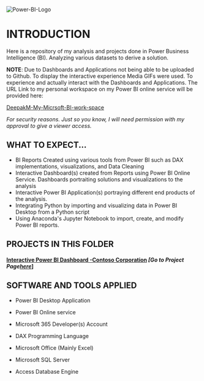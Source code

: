   ![Power-BI-Logo](https://images.squarespace-cdn.com/content/v1/5d28ebb6fbc5cd000177d261/1615472077362-HP3YQY01JM8KITIJR51Z/Power-BI-Logo.png?format=1500w)

# INTRODUCTION

Here is a repository of my analysis and projects done in Power Business Intelligence (BI). Analyzing various datasets to derive a solution. 

**NOTE**: 
Due to Dashboards and Applications not being able to be uploaded to Github. To display the interactive experience Media GIFs were used.
To experience and actually interact with the Dashboards and Applications. The URL Link to my personal workspace on my Power BI online service will be provided here:

[DeepakM-My-Micrsoft-BI-work-space](https://app.powerbi.com/groups/me/list?ctid=da17df9a-8c49-40fc-a1da-012aca883f37&experience=power-bi&clientSideAuth=0)

*For security reasons. Just so you know, I will need permission with my approval to give a viewer access.*


## WHAT TO EXPECT...

- BI Reports Created using various tools from Power BI such as DAX implementations, visualizations, and Data Cleaning
- Interactive Dashboard(s) created from Reports using Power BI Online Service. Dashboards portraiting solutions and visualizations to the analysis
- Interactive Power BI Application(s) portraying different end products of the analysis.
- Integrating Python by importing and visualizing data in Power BI Desktop from a Python script
- Using Anaconda's Jupyter Notebook to import, create, and modify Power BI reports. 


## PROJECTS IN THIS FOLDER
#### <ins>Interactive Power BI Dashboard -Contoso Corporation</ins> *[Go to Project Page[here](https://github.com/deepakm925/Power-BI/tree/main/Power-BI-Dashboard-Contoso-Corporation)*]

## SOFTWARE AND TOOLS APPLIED

- Power BI Desktop Application
  
- Power BI Online service

- Microsoft 365 Developer(s) Account

- DAX Programming Language

- Microsoft Office (Mainly Excel)

- Microsoft SQL Server

- Access Database Engine


